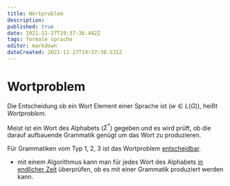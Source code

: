 ```yaml
---
title: Wortproblem
description: 
published: true
date: 2021-11-27T19:37:36.442Z
tags: formale sprache
editor: markdown
dateCreated: 2021-11-27T19:37:30.531Z
---
```


# Wortproblem
Die Entscheidung ob ein Wort Element einer Sprache ist ($w \in L(G)$), heißt *Wortproblem*.

Meist ist ein Wort des Alphabets ($\Sigma^*$) gegeben und es wird prüft, ob die darauf aufbauende Grammatik genügt um das Wort zu produzieren.

Für Grammatiken vom Typ 1, 2, 3 ist das Wortproblem <u>entscheidbar</u>.
- mit einem Algorithmus kann man für jedes Wort des Alphabets <u>in endlicher Zeit</u> überprüfen, ob es mit einer Grammatik produziert werden kann.